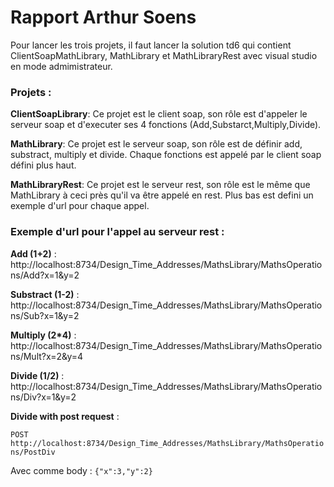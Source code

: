 # Rapport Arthur Soens


Pour lancer les trois projets, il faut lancer la solution td6 qui contient ClientSoapMathLibrary, MathLibrary et MathLibraryRest avec visual studio en mode admimistrateur.

### Projets :

__ClientSoapLibrary__: Ce projet est le client soap, son rôle est d'appeler le serveur soap et d'executer ses 4 fonctions (Add,Substarct,Multiply,Divide).

__MathLibrary__: Ce projet est le serveur soap, son rôle est de définir add, substract, multiply et divide. Chaque fonctions est appelé par le client soap défini plus haut.

__MathLibraryRest__: Ce projet est le serveur rest, son rôle est le même que MathLibrary à ceci près qu'il va être appelé en rest. Plus bas est defini un exemple d'url pour chaque appel.

### Exemple d'url pour l'appel au serveur rest :

__Add (1+2)__ :
http://localhost:8734/Design_Time_Addresses/MathsLibrary/MathsOperations/Add?x=1&y=2

__Substract (1-2)__ :
http://localhost:8734/Design_Time_Addresses/MathsLibrary/MathsOperations/Sub?x=1&y=2

__Multiply (2*4)__ :
http://localhost:8734/Design_Time_Addresses/MathsLibrary/MathsOperations/Mult?x=2&y=4

__Divide (1/2)__ :
http://localhost:8734/Design_Time_Addresses/MathsLibrary/MathsOperations/Div?x=1&y=2

__Divide with post request__ :

`POST http://localhost:8734/Design_Time_Addresses/MathsLibrary/MathsOperations/PostDiv`

Avec comme body : `{"x":3,"y":2}`